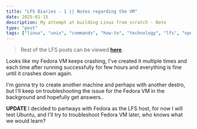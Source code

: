 ```yaml
---
title: "LFS Diaries - 1 || Notes regarding the VM"
date: 2025-01-15  
description: My attempt at building Linux from scratch - Note 
type: "post"  
tags: ["linux", "unix", "commands", "how-to", "technology", "lfs", "operating systems", "kernel"]
---
```


> Rest of the LFS posts can be viewed [**here**](https://techwebunraveled.xyz/tags/lfs/).

Looks like my Fedora VM keeps crashing, I've created it multiple times and each time after running successfully for few hours and everything is fine until it crashes down again.

I'm gonna try to create another machine and perhaps with another destro, but I'll keep on troubleshooting the issue for the Fedora VM in the background and hopefully get answers..

**UPDATE** I decided to partways with Fedora as the LFS host, for now I will test Ubuntu, and I'll try to troubleshoot Fedora VM later, who knows what we would learn?
